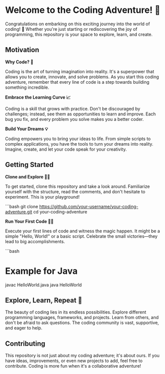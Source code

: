 # Welcome to the Coding Adventure! 🚀

Congratulations on embarking on this exciting journey into the world of coding! 🎉 Whether you're just starting or rediscovering the joy of programming, this repository is your space to explore, learn, and create.

## Motivation

**Why Code? 🌟**

Coding is the art of turning imagination into reality. It's a superpower that allows you to create, innovate, and solve problems. As you start this coding adventure, remember that every line of code is a step towards building something incredible.

**Embrace the Learning Curve 📈**

Coding is a skill that grows with practice. Don't be discouraged by challenges; instead, see them as opportunities to learn and improve. Each bug you fix, and every problem you solve makes you a better coder.

**Build Your Dreams 💡**

Coding empowers you to bring your ideas to life. From simple scripts to complex applications, you have the tools to turn your dreams into reality. Imagine, create, and let your code speak for your creativity.

## Getting Started

**Clone and Explore 🚶‍♂️**

To get started, clone this repository and take a look around. Familiarize yourself with the structure, read the comments, and don't hesitate to experiment. This is your playground!

\```bash
git clone https://github.com/your-username/your-coding-adventure.git
cd your-coding-adventure


**Run Your First Code 🏃‍♀️**

Execute your first lines of code and witness the magic happen. It might be a simple "Hello, World!" or a basic script. Celebrate the small victories—they lead to big accomplishments.

\```bash
# Example for Java
javac HelloWorld.java
java HelloWorld


## Explore, Learn, Repeat 🔄

The beauty of coding lies in its endless possibilities. Explore different programming languages, frameworks, and projects. Learn from others, and don't be afraid to ask questions. The coding community is vast, supportive, and eager to help.

## Contributing
This repository is not just about my coding adventure; it's about ours. If you have ideas, improvements, or even new projects to add, feel free to contribute. Coding is more fun when it's a collaborative adventure!

